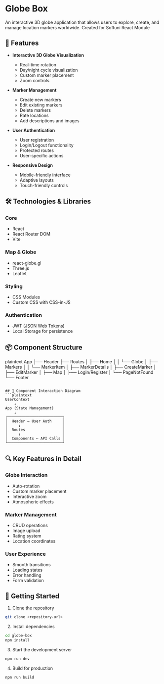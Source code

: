 # Globe Box


An interactive 3D globe application that allows users to explore, create, and manage location markers worldwide.
Created for Softuni React Module 

## 🌟 Features

- **Interactive 3D Globe Visualization**
  - Real-time rotation
  - Day/night cycle visualization
  - Custom marker placement
  - Zoom controls

- **Marker Management**
  - Create new markers
  - Edit existing markers
  - Delete markers
  - Rate locations
  - Add descriptions and images

- **User Authentication**
  - User registration
  - Login/Logout functionality
  - Protected routes
  - User-specific actions

- **Responsive Design**
  - Mobile-friendly interface
  - Adaptive layouts
  - Touch-friendly controls

## 🛠️ Technologies & Libraries

### Core
- React
- React Router DOM
- Vite

### Map & Globe
- react-globe.gl
- Three.js
- Leaflet

### Styling
- CSS Modules
- Custom CSS with CSS-in-JS

### Authentication
- JWT (JSON Web Tokens)
- Local Storage for persistence

## 📦 Component Structure

plaintext
App
├── Header
├── Routes
│ ├── Home
│ │ └── Globe
│ ├── Markers
│ │ └── MarkerItem
│ ├── MarkerDetails
│ ├── CreateMarker
│ ├── EditMarker
│ ├── Map
│ ├── Login/Register
│ └── PageNotFound
└── Footer
```

## 🔄 Component Interaction Diagram
```plaintext
UserContext
    ↓
App (State Management)
    ↓
┌─────────────────────────┐
│  Header ← User Auth     │
│     ↓                   │
│  Routes                 │
│     ↓                   │
│  Components ← API Calls │
└─────────────────────────┘
```

## 🔍 Key Features in Detail

### Globe Interaction
- Auto-rotation
- Custom marker placement
- Interactive zoom
- Atmospheric effects

### Marker Management
- CRUD operations
- Image upload
- Rating system
- Location coordinates

### User Experience
- Smooth transitions
- Loading states
- Error handling
- Form validation

## 🚀 Getting Started

1. Clone the repository
```bash
git clone <repository-url>
```

2. Install dependencies
```bash
cd globe-box
npm install
```

3. Start the development server
```bash
npm run dev
```

4. Build for production
```bash
npm run build
```

